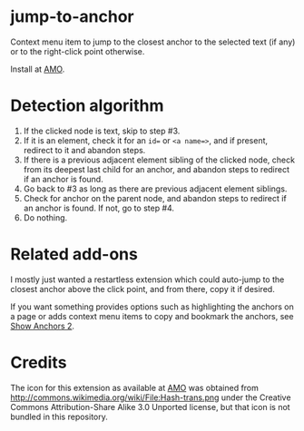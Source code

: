 # jump-to-anchor

Context menu item to jump to the closest anchor to the selected text (if any)
or to the right-click point otherwise.

Install at [AMO](https://addons.mozilla.org/en-US/firefox/addon/jump-to-anchor/).

# Detection algorithm

1. If the clicked node is text, skip to step #3.
2. If it is an element, check it for an `id=` or `<a name=>`,
and if present, redirect to it and abandon steps.
3. If there is a previous adjacent element sibling of the clicked node, check
from its deepest last child for an anchor, and abandon steps
to redirect if an anchor is found.
4. Go back to #3
as long as there are previous adjacent element siblings.
5. Check for anchor on the parent node, and abandon steps
to redirect if an anchor is found. If not, go to step #4.
6. Do nothing.

# Related add-ons

I mostly just wanted a restartless extension which could auto-jump to the
closest anchor above the click point, and from there, copy it if desired.

If you want something provides options such as highlighting the anchors on a
page or adds context menu items to copy and bookmark the anchors, see
[Show Anchors 2](https://addons.mozilla.org/en-US/firefox/addon/show-anchors-2/).

# Credits

The icon for this extension as available at
[AMO](https://addons.mozilla.org/en-US/firefox/addon/jump-to-anchor/)
was obtained from http://commons.wikimedia.org/wiki/File:Hash-trans.png under the
Creative Commons Attribution-Share Alike 3.0 Unported license,
but that icon is not bundled in this repository.
